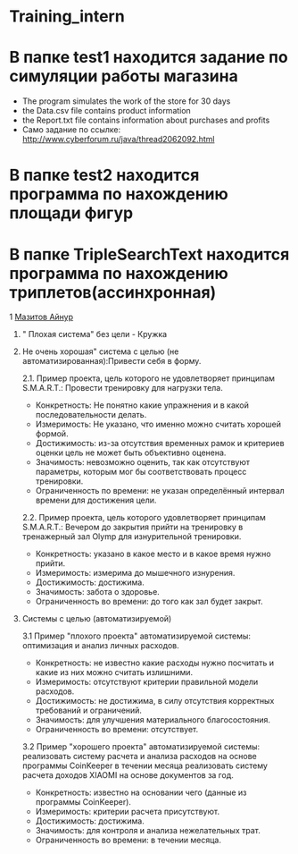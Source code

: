 ﻿# Training_intern
# В папке test1 находится задание по симуляции работы магазина
- The program simulates the work of the store for 30 days
- the Data.csv file contains product information
- the Report.txt file contains information about purchases and profits
- Само задание по ссылке: http://www.cyberforum.ru/java/thread2062092.html
# В папке test2 находится программа по нахождению площади фигур
# В папке TripleSearchText находится программа по нахождению триплетов(ассинхронная)


1 [Мазитов Айнур](https://github.com/AirNus)

1. " Плохая система" без цели - Кружка
2. Не очень хорошая" система с целью (не автоматизированная):Привести себя в форму.

    2.1. Пример проекта, цель которого не удовлетворяет принципам S.M.A.R.T.: Провести тренировку для нагрузки тела.
     * Конкретность: Не понятно какие упражнения и в какой последовательности делать.
     * Измеримость: Не указано, что именно можно считать хорошей формой.
     * Достижимость: из-за отсутствия временных рамок и критериев оценки цель не может быть объективно оценена.
     * Значимость: невозможно оценить, так как отсутствуют параметры, которым мог бы соответствовать процесс тренировки.
     * Ограниченность по времени: не указан определённый интервал времени для достижения цели.
    
    2.2. Пример проекта, цель которого удовлетворяет принципам S.M.A.R.T.: Вечером до закрытия прийти на тренировку в тренажерный зал Olymp для изнурительной тренировки.
     * Конкретность: указано в какое место и в какое время нужно прийти.
     * Измеримость: измерима до мышечного изнурения.
     * Достижимость: достижима.
     * Значимость: забота о здоровье.
     * Ограниченность во времени: до того как зал будет закрыт.

3. Системы с целью (автоматизируемой)

    3.1 Пример "плохого проекта" автоматизируемой системы: оптимизация и анализ личных расходов.
    * Конкретность: не известно  какие расходы нужно посчитать и какие из них можно считать излишними.
    * Измеримость: отсутствуют критерии правильной модели расходов.
    * Достижимость: не достижима, в силу отсутствия корректных требований и ограничений.
    * Значимость: для улучшения материального благосостояния.
    * Ограниченность во времени: отсутствует.

    3.2 Пример "хорошего проекта" автоматизируемой системы: реализовать систему расчета и анализа расходов на основе программы CoinKeeper в течении месяца реализовать систему расчета доходов XIAOMI на основе документов за год.
    * Конкретность: известно на основании чего (данные из программы CoinKeeper).
    * Измеримость: критерии расчета присутствуют.
    * Достижимость: достижима.
    * Значимость: для контроля и анализа нежелательных трат.
    * Ограниченность во времени: в течении месяца.
